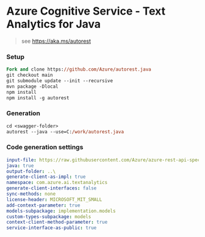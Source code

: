 # Azure Cognitive Service - Text Analytics for Java

> see https://aka.ms/autorest

### Setup
```ps
Fork and clone https://github.com/Azure/autorest.java 
git checkout main
git submodule update --init --recursive
mvn package -Dlocal
npm install
npm install -g autorest
```

### Generation
```ps
cd <swagger-folder>
autorest --java --use=C:/work/autorest.java
```

### Code generation settings
``` yaml
input-file: https://raw.githubusercontent.com/Azure/azure-rest-api-specs/cognitiveservices-Language-2022-04-01-preview/specification/cognitiveservices/data-plane/Language/preview/2022-04-01-preview/textanalytics.json
java: true
output-folder: ..\
generate-client-as-impl: true
namespace: com.azure.ai.textanalytics
generate-client-interfaces: false
sync-methods: none
license-header: MICROSOFT_MIT_SMALL
add-context-parameter: true
models-subpackage: implementation.models
custom-types-subpackage: models
context-client-method-parameter: true
service-interface-as-public: true
```
